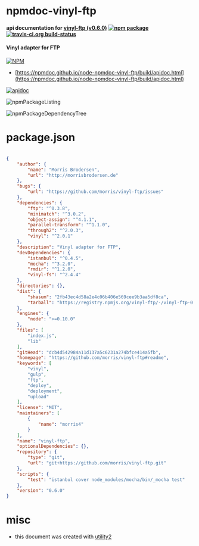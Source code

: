 # npmdoc-vinyl-ftp

#### api documentation for  [vinyl-ftp (v0.6.0)](https://github.com/morris/vinyl-ftp#readme)  [![npm package](https://img.shields.io/npm/v/npmdoc-vinyl-ftp.svg?style=flat-square)](https://www.npmjs.org/package/npmdoc-vinyl-ftp) [![travis-ci.org build-status](https://api.travis-ci.org/npmdoc/node-npmdoc-vinyl-ftp.svg)](https://travis-ci.org/npmdoc/node-npmdoc-vinyl-ftp)

#### Vinyl adapter for FTP

[![NPM](https://nodei.co/npm/vinyl-ftp.png?downloads=true&downloadRank=true&stars=true)](https://www.npmjs.com/package/vinyl-ftp)

- [https://npmdoc.github.io/node-npmdoc-vinyl-ftp/build/apidoc.html](https://npmdoc.github.io/node-npmdoc-vinyl-ftp/build/apidoc.html)

[![apidoc](https://npmdoc.github.io/node-npmdoc-vinyl-ftp/build/screenCapture.buildCi.browser.%252Ftmp%252Fbuild%252Fapidoc.html.png)](https://npmdoc.github.io/node-npmdoc-vinyl-ftp/build/apidoc.html)

![npmPackageListing](https://npmdoc.github.io/node-npmdoc-vinyl-ftp/build/screenCapture.npmPackageListing.svg)

![npmPackageDependencyTree](https://npmdoc.github.io/node-npmdoc-vinyl-ftp/build/screenCapture.npmPackageDependencyTree.svg)



# package.json

```json

{
    "author": {
        "name": "Morris Brodersen",
        "url": "http://morrisbrodersen.de"
    },
    "bugs": {
        "url": "https://github.com/morris/vinyl-ftp/issues"
    },
    "dependencies": {
        "ftp": "^0.3.8",
        "minimatch": "^3.0.2",
        "object-assign": "^4.1.1",
        "parallel-transform": "^1.1.0",
        "through2": "^2.0.3",
        "vinyl": "^2.0.1"
    },
    "description": "Vinyl adapter for FTP",
    "devDependencies": {
        "istanbul": "^0.4.5",
        "mocha": "^3.2.0",
        "rmdir": "^1.2.0",
        "vinyl-fs": "^2.4.4"
    },
    "directories": {},
    "dist": {
        "shasum": "2fb43ec4d58a2e4c06b406e569cee9b3aa5df8ca",
        "tarball": "https://registry.npmjs.org/vinyl-ftp/-/vinyl-ftp-0.6.0.tgz"
    },
    "engines": {
        "node": ">=0.10.0"
    },
    "files": [
        "index.js",
        "lib"
    ],
    "gitHead": "dcb4d542984a11d137a5c6231a274bfce414a5fb",
    "homepage": "https://github.com/morris/vinyl-ftp#readme",
    "keywords": [
        "vinyl",
        "gulp",
        "ftp",
        "deploy",
        "deployment",
        "upload"
    ],
    "license": "MIT",
    "maintainers": [
        {
            "name": "morris4"
        }
    ],
    "name": "vinyl-ftp",
    "optionalDependencies": {},
    "repository": {
        "type": "git",
        "url": "git+https://github.com/morris/vinyl-ftp.git"
    },
    "scripts": {
        "test": "istanbul cover node_modules/mocha/bin/_mocha test"
    },
    "version": "0.6.0"
}
```



# misc
- this document was created with [utility2](https://github.com/kaizhu256/node-utility2)

